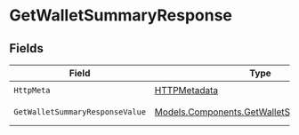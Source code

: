 # GetWalletSummaryResponse


## Fields

| Field                                                                                             | Type                                                                                              | Required                                                                                          | Description                                                                                       |
| ------------------------------------------------------------------------------------------------- | ------------------------------------------------------------------------------------------------- | ------------------------------------------------------------------------------------------------- | ------------------------------------------------------------------------------------------------- |
| `HttpMeta`                                                                                        | [HTTPMetadata](../../Models/Components/HTTPMetadata.md)                                           | :heavy_check_mark:                                                                                | N/A                                                                                               |
| `GetWalletSummaryResponseValue`                                                                   | [Models.Components.GetWalletSummaryResponse](../../Models/Components/GetWalletSummaryResponse.md) | :heavy_minus_sign:                                                                                | Wallet summary                                                                                    |